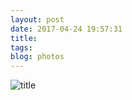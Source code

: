 ```yaml
---
layout: post
date: 2017-04-24 19:57:31
title: 
tags:
blog: photos
---
```


![title](/assets/photoblog/lisa-on-the-train.jpg)